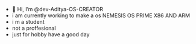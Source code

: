 - 👋 Hi, I’m @dev-Aditya-OS-CREATOR
- i am currently working to make a os NEMESIS OS PRIME X86 AND ARM
- i m a student
- not a proffesional
- just for hobby
  have a good day
  
